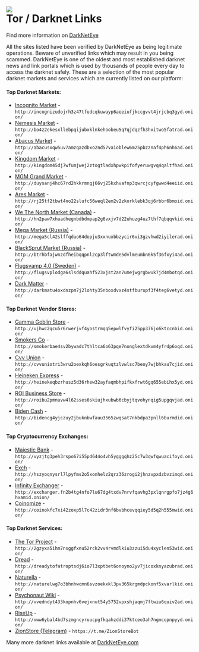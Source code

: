 ![](/dne-logo.png)  
Tor / Darknet Links
=======================================


Find more information on [DarkNetEye](https://darkneteye.com)

  

All the sites listed have been verified by DarkNetEye as being legitimate operations. Beware of unverified links which may result in you being scammed. DarkNetEye is one of the oldest and most established darknet news and link portals which is used by thousands of people every day to access the darknet safely. These are a selection of the most popular darknet markets and services which are currently listed on our platform:

#### Top Darknet Markets:

*   [Incognito Market](http://incognizudojrh3z47tfudcqkuwayp6aeeiufjkccgvvt4jrjcbq3gyd.onion/) - `http://incognizudojrh3z47tfudcqkuwayp6aeeiufjkccgvvt4jrjcbq3gyd.onion/`
*   [Nemesis Market](http://bo4z2ekesxllebpqijubxklnkehoobeu5q7qjdqzfh3hxitwo5fatrad.onion/) - `http://bo4z2ekesxllebpqijubxklnkehoobeu5q7qjdqzfh3hxitwo5fatrad.onion/`
*   [Abacus Market](http://abacusxqw5uv7amzqazdbxo2nd57vaioblew6m25pbzznaf4ph6nh6ad.onion/) - `http://abacusxqw5uv7amzqazdbxo2nd57vaioblew6m25pbzznaf4ph6nh6ad.onion/`
*   [Kingdom Market](http://kingdom45dj7wfumjwej2ztogtladxhpwkpifofyeruwgvq4qaltfhad.onion/) - `http://kingdom45dj7wfumjwej2ztogtladxhpwkpifofyeruwgvq4qaltfhad.onion/`
*   [MGM Grand Market](http://duysanj4hc67rd2hkkrmngj66vj25kxhvafnp3qwrcjcyfgwwd4eeiid.onion/) - `http://duysanj4hc67rd2hkkrmngj66vj25kxhvafnp3qwrcjcyfgwwd4eeiid.onion/`
*   [Ares Market](http://rj25tf2tbwt4no22slufc56weql2em2v2zkorklebk3qj6rbbr6bmoid.onion/) - `http://rj25tf2tbwt4no22slufc56weql2em2v2zkorklebk3qj6rbbr6bmoid.onion/`
*   [We The North Market (Canada)](http://hn2paw7xhuadhegnbdbdmpap2g6vxjv7d22uhuzg4uz7thf7qbqqvkid.onion/register.php) - `http://hn2paw7xhuadhegnbdbdmpap2g6vxjv7d22uhuzg4uz7thf7qbqqvkid.onion/`
*   [Mega Market (Russia)](http://mega5cl42slffqduo64dopju3xxnuxbbzycir6vi3gzvhwd2iyilerad.onion/) - `http://mega5cl42slffqduo64dopju3xxnuxbbzycir6vi3gzvhwd2iyilerad.onion/`
*   [BlackSprut Market (Russia)](http://btrhbfajwnzdfheibqqpnl2cp3lftwmde5dvlmeumbn6k5f36fxyi4ad.onion/) - `http://btrhbfajwnzdfheibqqpnl2cp3lftwmde5dvlmeumbn6k5f36fxyi4ad.onion/`
*   [Flugsvamp 4.0 (Sweden)](http://flugsvplodga6slsddquahf523xjst2an7umejwgrgbwuk7jd4mbotqd.onion/) - `http://flugsvplodga6slsddquahf523xjst2an7umejwgrgbwuk7jd4mbotqd.onion/`
*   [Dark Matter](http://darkmatu4oxdnzpm7j2lohty35nboxdvxz4stfburupf3f4teg6vetyd.onion/) - `http://darkmatu4oxdnzpm7j2lohty35nboxdvxz4stfburupf3f4teg6vetyd.onion/`


#### Top Darknet Vendor Stores:

*   [Gamma Goblin Store](http://ujhwc2qcu5r6rwerjvf4yostrmqq5epwlfvyfi25pp376jo6ktccnbid.onion/) - `http://ujhwc2qcu5r6rwerjvf4yostrmqq5epwlfvyfi25pp376jo6ktccnbid.onion/`
*   [Smokers Co](http://smokerbae4sv2bywadc7thltca6o63pqe7nonglextdkvm4yfrdp6oqd.onion/) - `http://smokerbae4sv2bywadc7thltca6o63pqe7nonglextdkvm4yfrdp6oqd.onion/`
*   [Cvv Union](http://cvvuniotri3wru2oexkqh6oesgrkuqtzlvwlsc7beoy7wjbhkau7cjid.onion/) - `http://cvvuniotri3wru2oexkqh6oesgrkuqtzlvwlsc7beoy7wjbhkau7cjid.onion/`
*   [Heineken Express](http://heinekeqbzrhusz5d36rhew32ayfaqmbhpifkxfrwt6gq655ebihx5yd.onion/) - `http://heinekeqbzrhusz5d36rhew32ayfaqmbhpifkxfrwt6gq655ebihx5yd.onion/`
*   [ROI Business Store](http://roibu2pmnuvw4l62sses6skiujhxubwb6cbyjtqvohynqig5upgqvjad.onion/) - `http://roibu2pmnuvw4l62sses6skiujhxubwb6cbyjtqvohynqig5upgqvjad.onion/`
*   [Biden Cash](http://bidencg4yjczuy2jbuknbwfauu3565zwqsat7nkbdpa3pnll6burmdid.onion/) - `http://bidencg4yjczuy2jbuknbwfauu3565zwqsat7nkbdpa3pnll6burmdid.onion/`


#### Top Cryptocurrency Exchanges:

*   [Majestic Bank](http://vyzjtg3peh3rspo67i55pd644o4vh5ygggqhz25c7w3qwfqwuacifoyd.onion/) - `http://vyzjtg3peh3rspo67i55pd644o4vh5ygggqhz25c7w3qwfqwuacifoyd.onion/`
*   [Exch](http://hszyoqnysrl7lpyfms2o5xonhelz2qrz36zrogi2jhnzvpxdzbvzimqd.onion/) - `http://hszyoqnysrl7lpyfms2o5xonhelz2qrz36zrogi2jhnzvpxdzbvzimqd.onion/`
*   [Infinity Exchanger](http://exchanger.fn2b4tg4nfo7lu67dg4txdv7nrvfqavhg3pxlqnrgpfo7jz4g6hxamid.onion/) - `http://exchanger.fn2b4tg4nfo7lu67dg4txdv7nrvfqavhg3pxlqnrgpfo7jz4g6hxamid.onion/`
*   [Coinomize](http://coinokfc7xi42zoxp5l7c42zidr3nf6bvbhcevqqiey5d5q2h555mwid.onion/) - `http://coinokfc7xi42zoxp5l7c42zidr3nf6bvbhcevqqiey5d5q2h555mwid.onion/`


#### Top Darknet Services:

*   [The Tor Project](http://2gzyxa5ihm7nsggfxnu52rck2vv4rvmdlkiu3zzui5du4xyclen53wid.onion/) - `http://2gzyxa5ihm7nsggfxnu52rck2vv4rvmdlkiu3zzui5du4xyclen53wid.onion/`
*   [Dread](http://dreadytofatroptsdj6io7l3xptbet6onoyno2yv7jicoxknyazubrad.onion/) - `http://dreadytofatroptsdj6io7l3xptbet6onoyno2yv7jicoxknyazubrad.onion/`
*   [Naturella](http://naturelwg7o3bhnhwcmn6svzoekxkl3pv365krgmdpckonf5xvarlkid.onion/) - `http://naturelwg7o3bhnhwcmn6svzoekxkl3pv365krgmdpckonf5xvarlkid.onion/`
*   [Psychonaut Wiki](http://vvedndyt433kopnhv6vejxnut54y5752vpxshjaqmj7ftwiu6quiv2ad.onion/) - `http://vvedndyt433kopnhv6vejxnut54y5752vpxshjaqmj7ftwiu6quiv2ad.onion/`
*   [RiseUp](http://vww6ybal4bd7szmgncyruucpgfkqahzddi37ktceo3ah7ngmcopnpyyd.onion/) - `http://vww6ybal4bd7szmgncyruucpgfkqahzddi37ktceo3ah7ngmcopnpyyd.onion/`
*   [ZionStore (Telegram)](https://t.me/ZionStoreBot) - `https://t.me/ZionStoreBot`

  

Many more darknet links available at [DarkNetEye.com](https://darkneteye.com)
